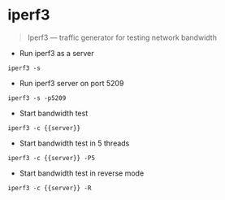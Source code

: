 # iperf3

> Iperf3 — traffic generator for testing network bandwidth

- Run iperf3 as a server

`iperf3 -s`

- Run iperf3 server on port 5209

`iperf3 -s -p5209`

- Start bandwidth test

`iperf3 -c {{server}}`

- Start bandwidth test in 5 threads

`iperf3 -c {{server}} -P5`

- Start bandwidth test in reverse mode

`iperf3 -c {{server}} -R`
